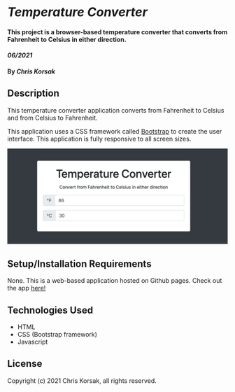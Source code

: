 # _Temperature Converter_

#### This project is a browser-based temperature converter that converts from Fahrenheit to Celsius in either direction.

#### _06/2021_

#### By _**Chris Korsak**_

## Description

This temperature converter application converts from Fahrenheit to Celsius and from Celsius to Fahrenheit.

This application uses a CSS framework called [Bootstrap](https://getbootstrap.com/) to create the user interface. This application is fully responsive to all screen sizes.

<img src="dist/images/temperature-converter.png">

## Setup/Installation Requirements

None. This is a web-based application hosted on Github pages. Check out the app [here!](https://chriskorsak.github.io/temperature-converter/)

## Technologies Used

* HTML
* CSS (Bootstrap framework)
* Javascript

## License

Copyright (c) 2021 Chris Korsak, all rights reserved.
  

